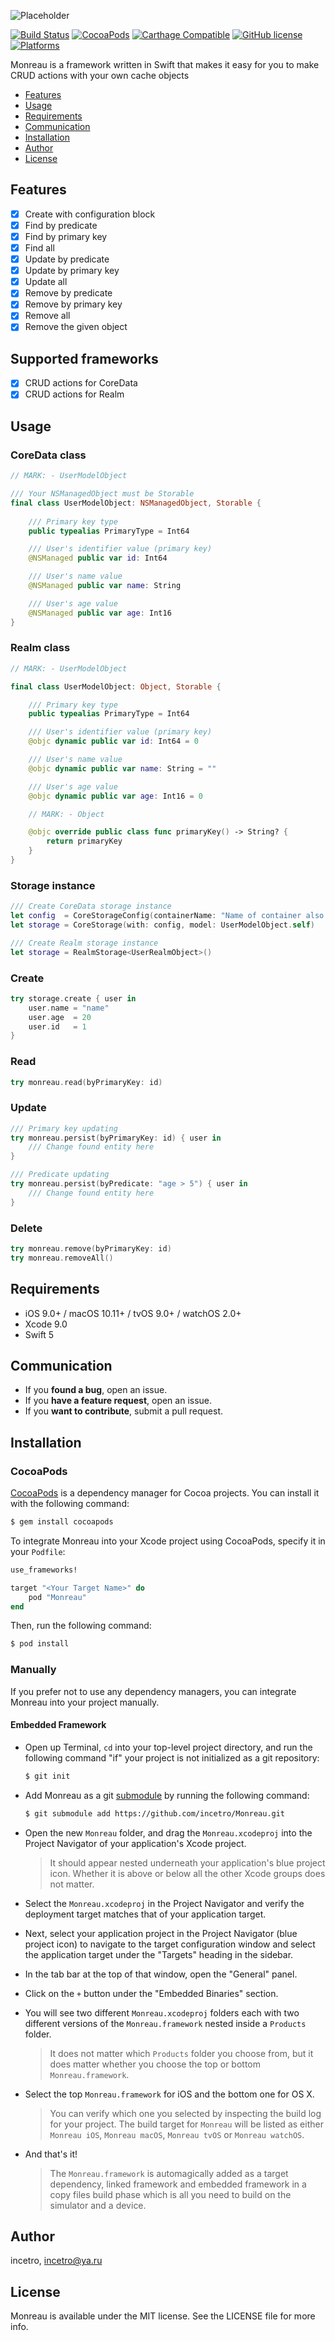 ![Placeholder](https://user-images.githubusercontent.com/13930558/28310017-c3f8c296-6bb3-11e7-9572-83f99515149e.png)

[![Build Status](https://travis-ci.org/incetro/Monreau.svg?branch=master)](https://travis-ci.org/incetro/Monreau)
[![CocoaPods](https://img.shields.io/cocoapods/v/Monreau.svg)](https://img.shields.io/cocoapods/v/Monreau.svg)
[![Carthage Compatible](https://img.shields.io/badge/Carthage-compatible-4BC51D.svg?style=flat)](https://github.com/Carthage/Carthage)
[![GitHub license](https://img.shields.io/badge/license-MIT-lightgrey.svg)](https://raw.githubusercontent.com/incetro/Monreau/master/LICENSE.md)
[![Platforms](https://img.shields.io/cocoapods/p/Monreau.svg)](https://cocoapods.org/pods/Monreau)

Monreau is a framework written in Swift that makes it easy for you to make CRUD actions with your own cache objects

- [Features](#features)
- [Usage](#usage)
- [Requirements](#requirements)
- [Communication](#communication)
- [Installation](#installation)
- [Author](#author)
- [License](#license)

## Features
- [x] Create with configuration block
- [x] Find by predicate
- [x] Find by primary key
- [x] Find all
- [x] Update by predicate
- [x] Update by primary key
- [x] Update all
- [x] Remove by predicate
- [x] Remove by primary key
- [x] Remove all
- [x] Remove the given object

## Supported frameworks
- [x] CRUD actions for CoreData
- [x] CRUD actions for Realm

## Usage
### CoreData class
```swift
// MARK: - UserModelObject

/// Your NSManagedObject must be Storable
final class UserModelObject: NSManagedObject, Storable {
    
    /// Primary key type
    public typealias PrimaryType = Int64

    /// User's identifier value (primary key)
    @NSManaged public var id: Int64

    /// User's name value
    @NSManaged public var name: String

    /// User's age value
    @NSManaged public var age: Int16
}
```
### Realm class
```swift
// MARK: - UserModelObject

final class UserModelObject: Object, Storable {

    /// Primary key type
    public typealias PrimaryType = Int64

    /// User's identifier value (primary key)
    @objc dynamic public var id: Int64 = 0

    /// User's name value
    @objc dynamic public var name: String = ""

    /// User's age value
    @objc dynamic public var age: Int16 = 0

    // MARK: - Object

    @objc override public class func primaryKey() -> String? {
        return primaryKey
    }
}
```

### Storage instance
```swift
/// Create CoreData storage instance
let config  = CoreStorageConfig(containerName: "Name of container also is filename for `*.xcdatamodeld` file.")
let storage = CoreStorage(with: config, model: UserModelObject.self)

/// Create Realm storage instance
let storage = RealmStorage<UserRealmObject>()
```
### Create
```swift
try storage.create { user in
    user.name = "name"
    user.age  = 20
    user.id   = 1
}
```
### Read
```swift
try monreau.read(byPrimaryKey: id)
```
### Update
```swift
/// Primary key updating
try monreau.persist(byPrimaryKey: id) { user in
    /// Change found entity here
}

/// Predicate updating
try monreau.persist(byPredicate: "age > 5") { user in
    /// Change found entity here
}
```
### Delete
```swift
try monreau.remove(byPrimaryKey: id)
try monreau.removeAll()
```
## Requirements
- iOS 9.0+ / macOS 10.11+ / tvOS 9.0+ / watchOS 2.0+
- Xcode 9.0
- Swift 5

## Communication

- If you **found a bug**, open an issue.
- If you **have a feature request**, open an issue.
- If you **want to contribute**, submit a pull request.

## Installation

### CocoaPods

[CocoaPods](http://cocoapods.org) is a dependency manager for Cocoa projects. You can install it with the following command:

```bash
$ gem install cocoapods
```

To integrate Monreau into your Xcode project using CocoaPods, specify it in your `Podfile`:

```ruby
use_frameworks!

target "<Your Target Name>" do
    pod "Monreau"
end
```

Then, run the following command:

```bash
$ pod install
```

### Manually

If you prefer not to use any dependency managers, you can integrate Monreau into your project manually.

#### Embedded Framework

- Open up Terminal, `cd` into your top-level project directory, and run the following command "if" your project is not initialized as a git repository:

  ```bash
  $ git init
  ```

- Add Monreau as a git [submodule](http://git-scm.com/docs/git-submodule) by running the following command:

  ```bash
  $ git submodule add https://github.com/incetro/Monreau.git
  ```

- Open the new `Monreau` folder, and drag the `Monreau.xcodeproj` into the Project Navigator of your application's Xcode project.

    > It should appear nested underneath your application's blue project icon. Whether it is above or below all the other Xcode groups does not matter.

- Select the `Monreau.xcodeproj` in the Project Navigator and verify the deployment target matches that of your application target.
- Next, select your application project in the Project Navigator (blue project icon) to navigate to the target configuration window and select the application target under the "Targets" heading in the sidebar.
- In the tab bar at the top of that window, open the "General" panel.
- Click on the `+` button under the "Embedded Binaries" section.
- You will see two different `Monreau.xcodeproj` folders each with two different versions of the `Monreau.framework` nested inside a `Products` folder.

    > It does not matter which `Products` folder you choose from, but it does matter whether you choose the top or bottom `Monreau.framework`.

- Select the top `Monreau.framework` for iOS and the bottom one for OS X.

    > You can verify which one you selected by inspecting the build log for your project. The build target for `Monreau` will be listed as either `Monreau iOS`, `Monreau macOS`, `Monreau tvOS` or `Monreau watchOS`.

- And that's it!

  > The `Monreau.framework` is automagically added as a target dependency, linked framework and embedded framework in a copy files build phase which is all you need to build on the simulator and a device.
  
## Author

incetro, incetro@ya.ru

## License

Monreau is available under the MIT license. See the LICENSE file for more info.

